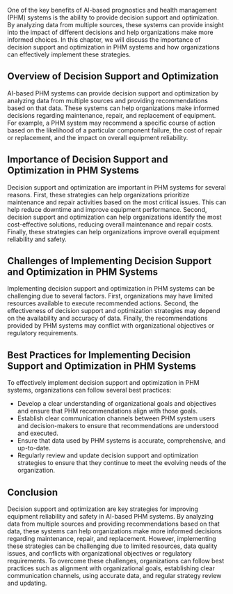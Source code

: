 
One of the key benefits of AI-based prognostics and health management (PHM) systems is the ability to provide decision support and optimization. By analyzing data from multiple sources, these systems can provide insight into the impact of different decisions and help organizations make more informed choices. In this chapter, we will discuss the importance of decision support and optimization in PHM systems and how organizations can effectively implement these strategies.

Overview of Decision Support and Optimization
---------------------------------------------

AI-based PHM systems can provide decision support and optimization by analyzing data from multiple sources and providing recommendations based on that data. These systems can help organizations make informed decisions regarding maintenance, repair, and replacement of equipment. For example, a PHM system may recommend a specific course of action based on the likelihood of a particular component failure, the cost of repair or replacement, and the impact on overall equipment reliability.

Importance of Decision Support and Optimization in PHM Systems
--------------------------------------------------------------

Decision support and optimization are important in PHM systems for several reasons. First, these strategies can help organizations prioritize maintenance and repair activities based on the most critical issues. This can help reduce downtime and improve equipment performance. Second, decision support and optimization can help organizations identify the most cost-effective solutions, reducing overall maintenance and repair costs. Finally, these strategies can help organizations improve overall equipment reliability and safety.

Challenges of Implementing Decision Support and Optimization in PHM Systems
---------------------------------------------------------------------------

Implementing decision support and optimization in PHM systems can be challenging due to several factors. First, organizations may have limited resources available to execute recommended actions. Second, the effectiveness of decision support and optimization strategies may depend on the availability and accuracy of data. Finally, the recommendations provided by PHM systems may conflict with organizational objectives or regulatory requirements.

Best Practices for Implementing Decision Support and Optimization in PHM Systems
--------------------------------------------------------------------------------

To effectively implement decision support and optimization in PHM systems, organizations can follow several best practices:

* Develop a clear understanding of organizational goals and objectives and ensure that PHM recommendations align with those goals.
* Establish clear communication channels between PHM system users and decision-makers to ensure that recommendations are understood and executed.
* Ensure that data used by PHM systems is accurate, comprehensive, and up-to-date.
* Regularly review and update decision support and optimization strategies to ensure that they continue to meet the evolving needs of the organization.

Conclusion
----------

Decision support and optimization are key strategies for improving equipment reliability and safety in AI-based PHM systems. By analyzing data from multiple sources and providing recommendations based on that data, these systems can help organizations make more informed decisions regarding maintenance, repair, and replacement. However, implementing these strategies can be challenging due to limited resources, data quality issues, and conflicts with organizational objectives or regulatory requirements. To overcome these challenges, organizations can follow best practices such as alignment with organizational goals, establishing clear communication channels, using accurate data, and regular strategy review and updating.
